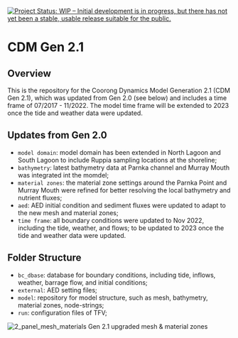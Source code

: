 [![Project Status: WIP – Initial development is in progress, but there has not yet been a stable, usable release suitable for the public.](https://www.repostatus.org/badges/latest/wip.svg)](https://www.repostatus.org/#wip)

# CDM Gen 2.1 

## Overview
This is the repository for the Coorong Dynamics Model Generation 2.1 (CDM Gen 2.1), which was updated from Gen 2.0 (see below) and includes a time frame of 07/2017 - 11/2022. The model time frame will be extended to 2023 once the tide and weather data were updated.

## Updates from Gen 2.0
- `model domain`: model domain has been extended in North Lagoon and South Lagoon to include Ruppia sampling locations at the shoreline; 
- `bathymetry`: latest bathymetry data at Parnka channel and Murray Mouth was integrated int the momdel;
- `material zones`: the material zone settings around the Parnka Point and Murray Mouth were refined for better resolving the local bathymetry and nutrient fluxes;
- `aed`: AED initial condition and sediment fluxes were updated to adapt to the new mesh and material zones;
- `time frame`: all boundary conditions were updated to Nov 2022, including the tide, weather, and flows; to be updated to 2023 once the tide and weather data were updated. 

## Folder Structure
- `bc_dbase`: database for boundary conditions, including tide, inflows, weather, barrage flow, and initial conditions; 
- `external`: AED setting files;
- `model`: repository for model structure, such as mesh, bathymetry, material zones, node-strings;
- `run`: configuration files of TFV;

![2_panel_mesh_materials](https://github.com/AquaticEcoDynamics/CDM/assets/19967037/8f319a3e-2e8c-4f71-8466-1cf82883418c)
Gen 2.1 upgraded mesh & material zones
